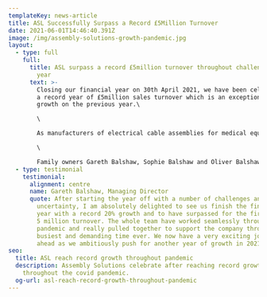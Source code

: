 ```yaml
---
templateKey: news-article
title: ASL Successfully Surpass a Record £5Million Turnover
date: 2021-06-01T14:46:40.391Z
image: /img/assembly-solutions-growth-pandemic.jpg
layout:
  - type: full
    full:
      title: ASL surpass a record £5million turnover throughout challenging financial
        year
      text: >-
        Closing our financial year on 30th April 2021, we have been celebrating
        a record year of £5million sales turnover which is an exceptional 25%
        growth on the previous year.\

        \

        As manufacturers of electrical cable assemblies for medical equipment, we have been busier than ever and proud to be supporting the Medical sector with cable assemblies for Covid testing equipment and other medical equipment including Hospital beds and Ventilation applications.\

        \

        Family owners Gareth Balshaw, Sophie Balshaw and Oliver Balshaw are thrilled to see such significant growth within their first year of ownership, after the company was passed down to them by Father Graham Balshaw in 2020.
  - type: testimonial
    testimonial:
      alignment: centre
      name: Gareth Balshaw, Managing Director
      quote: After starting the year off with a number of challenges and so much
        uncertainty, I am absolutely delighted to see us finish the financial
        year with a record 20% growth and to have surpassed for the first time,
        5 million turnover. The whole team have worked seamlessly throughout the
        pandemic and really pulled together to support the company through it's
        busiest and demanding time ever. We now have a very exciting journey
        ahead as we ambitiously push for another year of growth in 2021-22
seo:
  title: ASL reach record growth throughout pandemic
  description: Assembly Solutions celebrate after reaching record growth in sales
    throughout the covid pandemic.
  og-url: asl-reach-record-growth-throughout-pandemic
---
```

